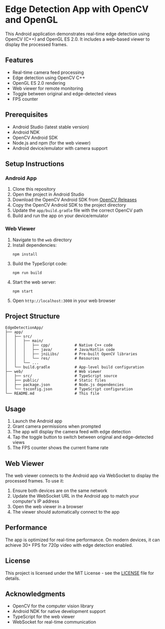 # Edge Detection App with OpenCV and OpenGL

This Android application demonstrates real-time edge detection using OpenCV (C++) and OpenGL ES 2.0. It includes a web-based viewer to display the processed frames.

## Features

- Real-time camera feed processing
- Edge detection using OpenCV C++
- OpenGL ES 2.0 rendering
- Web viewer for remote monitoring
- Toggle between original and edge-detected views
- FPS counter

## Prerequisites

- Android Studio (latest stable version)
- Android NDK
- OpenCV Android SDK
- Node.js and npm (for the web viewer)
- Android device/emulator with camera support

## Setup Instructions

### Android App

1. Clone this repository
2. Open the project in Android Studio
3. Download the OpenCV Android SDK from [OpenCV Releases](https://opencv.org/releases/)
4. Copy the OpenCV Android SDK to the project directory
5. Update the `app/build.gradle` file with the correct OpenCV path
6. Build and run the app on your device/emulator

### Web Viewer

1. Navigate to the `web` directory
2. Install dependencies:
   ```
   npm install
   ```
3. Build the TypeScript code:
   ```
   npm run build
   ```
4. Start the web server:
   ```
   npm start
   ```
5. Open `http://localhost:3000` in your web browser

## Project Structure

```
EdgeDetectionApp/
├── app/
│   ├── src/
│   │   ├── main/
│   │   │   ├── cpp/           # Native C++ code
│   │   │   ├── java/          # Java/Kotlin code
│   │   │   ├── jniLibs/       # Pre-built OpenCV libraries
│   │   │   └── res/           # Resources
│   │   └── ...
│   └── build.gradle           # App-level build configuration
├── web/                       # Web viewer
│   ├── src/                   # TypeScript source
│   ├── public/                # Static files
│   ├── package.json           # Node.js dependencies
│   └── tsconfig.json          # TypeScript configuration
└── README.md                  # This file
```

## Usage

1. Launch the Android app
2. Grant camera permissions when prompted
3. The app will display the camera feed with edge detection
4. Tap the toggle button to switch between original and edge-detected views
5. The FPS counter shows the current frame rate

## Web Viewer

The web viewer connects to the Android app via WebSocket to display the processed frames. To use it:

1. Ensure both devices are on the same network
2. Update the WebSocket URL in the Android app to match your computer's IP address
3. Open the web viewer in a browser
4. The viewer should automatically connect to the app

## Performance

The app is optimized for real-time performance. On modern devices, it can achieve 30+ FPS for 720p video with edge detection enabled.

## License

This project is licensed under the MIT License - see the [LICENSE](LICENSE) file for details.

## Acknowledgments

- OpenCV for the computer vision library
- Android NDK for native development support
- TypeScript for the web viewer
- WebSocket for real-time communication
